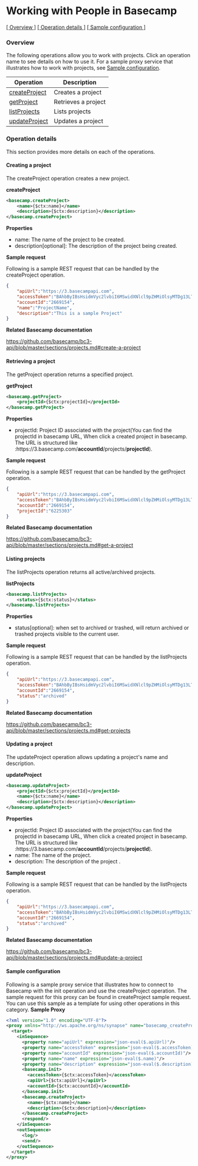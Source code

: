 # Working with People in Basecamp

[[  Overview ]](#overview)  [[ Operation details ]](#operation-details)  [[  Sample configuration  ]](#sample-configuration)

### Overview 

The following operations allow you to work with projects. Click an operation name to see details on how to use it.
For a sample proxy service that illustrates how to work with projects, see [Sample configuration](#sample-configuration).

| Operation        | Description |
| ------------- |-------------|
| [createProject](#creating-a-project)    | Creates a project|
| [getProject](#retrieving-a-project)    | Retrieves a project|
| [listProjects](#listing-projects)    | Lists projects|
| [updateProject](#updating-a-project)    | Updates a project|

### Operation details

This section provides more details on each of the operations.

####  Creating a project
The createProject operation creates a new project. 

**createProject**
```xml
<basecamp.createProject>
    <name>{$ctx:name}</name>
    <description>{$ctx:description}</description>
</basecamp.createProject>  
```
**Properties**
* name: The name of the project to be created.
* description[optional]: The description of the project being created.

**Sample request**

Following is a sample REST request that can be handled by the createProject operation.

```json
{
    "apiUrl":"https://3.basecampapi.com",          
    "accessToken":"BAhbByIBsHsidmVyc2lvbiI6MSwidXNlcl9pZHMiOlsyMTDg13LTA0VDA3OjM2OjMxWiJ9dToJVGltZQ2HmBzAqS77kQ==--1fb2c32e4d904b7960b77d5e81db7c6666dee01c2",
    "accountId":"2669154",
    "name":"ProjectName",
    "description":"This is a sample Project"
} 
```

**Related Basecamp documentation**

https://github.com/basecamp/bc3-api/blob/master/sections/projects.md#create-a-project

#### Retrieving a project
The getProject operation returns a specified project.

**getProject**

```xml
<basecamp.getProject>       
    <projectId>{$ctx:projectId}</projectId>
</basecamp.getProject>  
```

**Properties**
* projectId: Project ID associated with the project(You can find the projectId in basecamp URL, When click a created project in basecamp. The URL is structured like :https://<i></i>3.basecamp.com/**accountId**/projects/**projectId**).

**Sample request**

Following is a sample REST request that can be handled by the getProject operation.

```json
{
    "apiUrl":"https://3.basecampapi.com",          
    "accessToken":"BAhbByIBsHsidmVyc2lvbiI6MSwidXNlcl9pZHMiOlsyMTDg13LTA0VDA3OjM2OjMxWiJ9dToJVGltZQ2HmBzAqS77kQ==--1fb2c32e4d904b7960b77d5e81db7c6666dee01c2",
    "accountId":"2669154",
    "projectId":"6225303"
} 
```

**Related Basecamp documentation**

https://github.com/basecamp/bc3-api/blob/master/sections/projects.md#get-a-project

#### Listing projects
The listProjects operation returns all active/archived projects.

**listProjects**
```xml
<basecamp.listProjects>
    <status>{$ctx:status}</status>
</basecamp.listProjects>  
```

**Properties**
* status[optional]: when set to archived or trashed, will return archived or trashed projects visible to the current user.

**Sample request**

Following is a sample REST request that can be handled by the listProjects operation.

```json
{
    "apiUrl":"https://3.basecampapi.com",          
    "accessToken":"BAhbByIBsHsidmVyc2lvbiI6MSwidXNlcl9pZHMiOlsyMTDg13LTA0VDA3OjM2OjMxWiJ9dToJVGltZQ2HmBzAqS77kQ==--1fb2c32e4d904b7960b77d5e81db7c6666dee01c2",
    "accountId":"2669154",
    "status":"archived"
} 
```

**Related Basecamp documentation**

https://github.com/basecamp/bc3-api/blob/master/sections/projects.md#get-projects

#### Updating a project
The updateProject operation allows updating a project's name and description.

**updateProject**
```xml
<basecamp.updateProject>
    <projectId>{$ctx:projectId}</projectId>
    <name>{$ctx:name}</name>
    <description>{$ctx:description}</description>
</basecamp.updateProject>  
```

**Properties**
* projectId: Project ID associated with the project(You can find the projectId in basecamp URL, When click a created project in basecamp. The URL is structured like :https://<i></i>3.basecamp.com/**accountId**/projects/**projectId**).
* name: The name of the project.
* description: The description of the project .
  
**Sample request**

Following is a sample REST request that can be handled by the listProjects operation.

```json
{
    "apiUrl":"https://3.basecampapi.com",          
    "accessToken":"BAhbByIBsHsidmVyc2lvbiI6MSwidXNlcl9pZHMiOlsyMTDg13LTA0VDA3OjM2OjMxWiJ9dToJVGltZQ2HmBzAqS77kQ==--1fb2c32e4d904b7960b77d5e81db7c6666dee01c2",
    "accountId":"2669154",
    "status":"archived"
} 
```

**Related Basecamp documentation**

https://github.com/basecamp/bc3-api/blob/master/sections/projects.md#update-a-project

#### Sample configuration

Following is a sample proxy service that illustrates how to connect to Basecamp with the init operation and use the createProject operation. The sample request for this proxy can be found in createProject sample request. You can use this sample as a template for using other operations in this category.
**Sample Proxy**
```xml
<?xml version="1.0" encoding="UTF-8"?>
<proxy xmlns="http://ws.apache.org/ns/synapse" name="basecamp_createProject" transports="https,http" statistics="disable" trace="disable" startOnLoad="true">
  <target>
    <inSequence>
      <property name="apiUrl" expression="json-eval($.apiUrl)"/>
      <property name="accessToken" expression="json-eval($.accessToken)"/>
      <property name="accountId" expression="json-eval($.accountId)"/>
      <property name="name" expression="json-eval($.name)"/>
      <property name="description" expression="json-eval($.description)"/>
      <basecamp.init>
        <accessToken>{$ctx:accessToken}</accessToken>
        <apiUrl>{$ctx:apiUrl}</apiUrl>
        <accountId>{$ctx:accountId}</accountId>
      </basecamp.init>     
      <basecamp.createProject>
        <name>{$ctx:name}</name>
        <description>{$ctx:description}</description>
      </basecamp.createProject>
      <respond/>
    </inSequence>
    <outSequence>
      <log/>
      <send/>
    </outSequence>
  </target>
</proxy>
```
